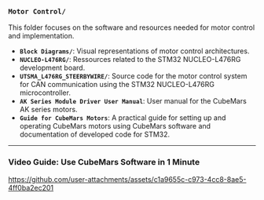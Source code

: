 ### **`Motor Control/`**
This folder focuses on the software and resources needed for motor control and implementation.
- **`Block Diagrams/`**: Visual representations of motor control architectures.
- **`NUCLEO-L476RG/`**: Ressources related to the STM32 NUCLEO-L476RG development board.
- **`UTSMA_L476RG_STEERBYWIRE/`**: Source code for the motor control system for CAN communication using the STM32 NUCLEO-L476RG microcontroller.
- **`AK Series Module Driver User Manual`**: User manual for the CubeMars AK series motors.
- **`Guide for CubeMars Motors`**: A practical guide for setting up and operating CubeMars motors using CubeMars software and documentation of developed code for STM32.

---

### Video Guide: Use CubeMars Software in 1 Minute
https://github.com/user-attachments/assets/c1a9655c-c973-4cc8-8ae5-4ff0ba2ec201
